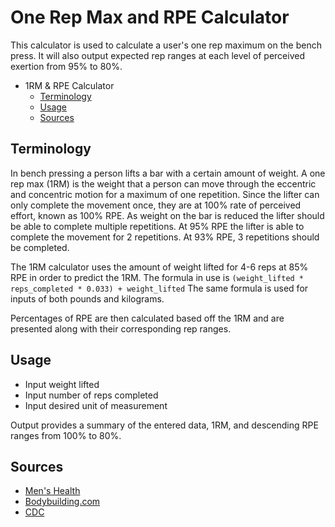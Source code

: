 # One Rep Max and RPE Calculator
This calculator is used to calculate a user's one rep maximum on the bench press. It will also output expected rep ranges at each level of perceived exertion from 95% to 80%. 

- 1RM & RPE Calculator
    - [Terminology](#Terminology)
    - [Usage](#Usage)
    - [Sources](#Sources)

## Terminology
In bench pressing a person lifts a bar with a certain amount of weight. A one rep max (1RM) is the weight that a person can move through the eccentric and concentric motion for a maximum of one repetition. Since the lifter can only complete the movement once, they are at 100% rate of perceived effort, known as 100% RPE. As weight on the bar is reduced the lifter should be able to complete multiple repetitions. At 95% RPE the lifter is able to complete the movement for 2 repetitions. At 93% RPE, 3 repetitions should be completed. 

The 1RM calculator uses the amount of weight lifted for 4-6 reps at 85% RPE in order to predict the 1RM. The formula in use is ```(weight_lifted * reps_completed * 0.033) + weight_lifted```
The same formula is used for inputs of both pounds and kilograms.

Percentages of RPE are then calculated based off the 1RM and are presented along with their corresponding rep ranges.

## Usage
- Input weight lifted
- Input number of reps completed
- Input desired unit of measurement

Output provides a summary of the entered data, 1RM, and descending RPE ranges from 100% to 80%.

## Sources
- [Men's Health](https://www.menshealth.com/uk/building-muscle/a748257/how-to-calculate-one-rep-max)
- [Bodybuilding.com](https://www.bodybuilding.com/fun/other7.htm)
- [CDC](https://www.cdc.gov/physicalactivity/basics/measuring/exertion.htm)
